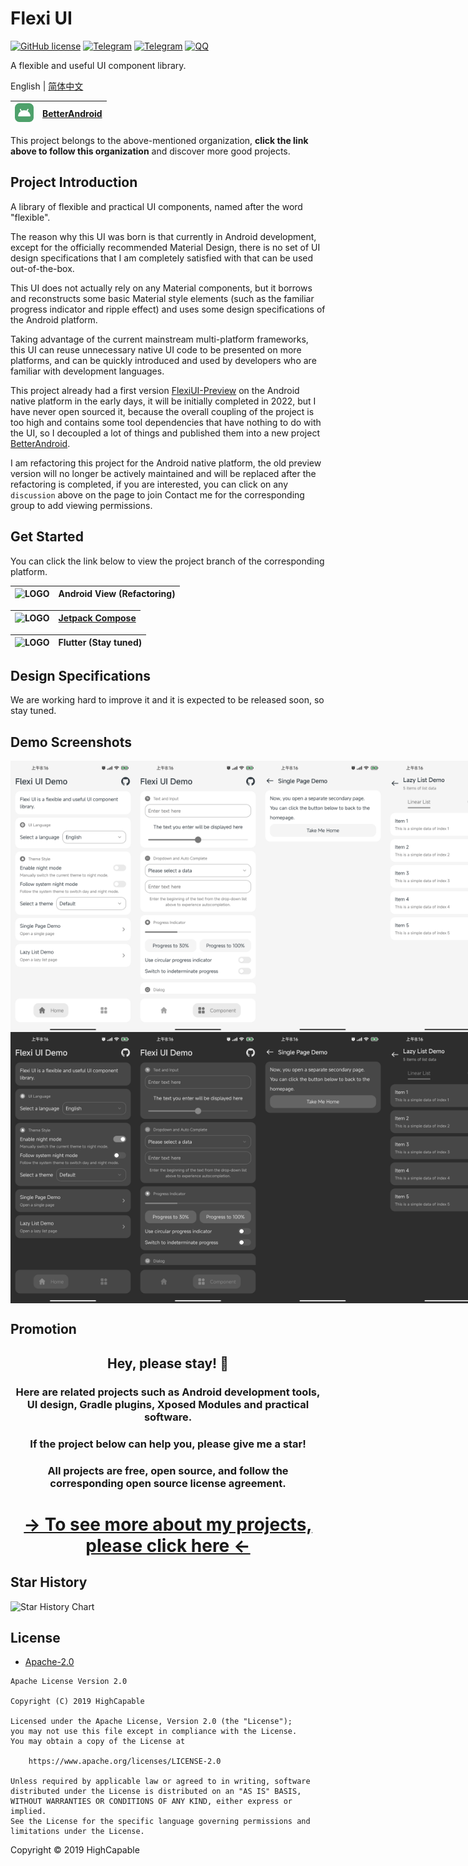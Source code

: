 # Flexi UI

[![GitHub license](https://img.shields.io/github/license/BetterAndroid/FlexiUI?color=blue)](https://github.com/BetterAndroid/FlexiUI/blob/main/LICENSE)
[![Telegram](https://img.shields.io/badge/discussion-Telegram-blue.svg?logo=telegram)](https://t.me/BetterAndroid)
[![Telegram](https://img.shields.io/badge/discussion%20dev-Telegram-blue.svg?logo=telegram)](https://t.me/HighCapable_Dev)
[![QQ](https://img.shields.io/badge/discussion%20dev-QQ-blue.svg?logo=tencent-qq&logoColor=red)](https://qm.qq.com/cgi-bin/qm/qr?k=Pnsc5RY6N2mBKFjOLPiYldbAbprAU3V7&jump_from=webapi&authKey=X5EsOVzLXt1dRunge8ryTxDRrh9/IiW1Pua75eDLh9RE3KXE+bwXIYF5cWri/9lf)

A flexible and useful UI component library.

English | [简体中文](README-zh-CN.md)

| <img src="https://github.com/BetterAndroid/.github/blob/main/img-src/logo.png?raw=true" width = "30" height = "30" alt="LOGO"/> | [BetterAndroid](https://github.com/BetterAndroid) |
| ------------------------------------------------------------------------------------------------------------------------------- | ------------------------------------------------- |

This project belongs to the above-mentioned organization, **click the link above to follow this organization** and discover more good projects.

## Project Introduction

A library of flexible and practical UI components, named after the word "flexible".

The reason why this UI was born is that currently in Android development, except for the officially recommended Material Design, there is no set of UI design specifications that I am completely satisfied with that can be used out-of-the-box.

This UI does not actually rely on any Material components, but it borrows and reconstructs some basic Material style elements (such as the familiar progress indicator and ripple effect) and uses some design specifications of the Android platform.

Taking advantage of the current mainstream multi-platform frameworks, this UI can reuse unnecessary native UI code to be presented on more platforms, and can be quickly introduced and used by developers who are familiar with development languages.

This project already had a first version [FlexiUI-Preview](https://github.com/BetterAndroid/FlexiUI-Preview) on the Android native platform in the early days, it will be initially completed in 2022, but I have never open sourced it, because the overall coupling of the project is too high and contains some tool dependencies that have nothing to do with the UI, so I decoupled a lot of things and published them into a new project [BetterAndroid](https://github.com/BetterAndroid/BetterAndroid).

I am refactoring this project for the Android native platform, the old preview version will no longer be actively maintained and will be replaced after the refactoring is completed, if you are interested, you can click on any `discussion` above on the page to join Contact me for the corresponding group to add viewing permissions.

## Get Started

You can click the link below to view the project branch of the corresponding platform.

| <img src="https://developer.android.com/static/images/logos/android.svg" width = "30" height = "30" alt="LOGO"/> | Android View (Refactoring) |
| ---------------------------------------------------------------------------------------------------------------- | -------------------------- |

| <img src="https://developer.android.com/static/images/spot-icons/jetpack-compose.svg" width = "30" height = "30" alt="LOGO"/> | [Jetpack Compose](https://github.com/BetterAndroid/FlexiUI/tree/compose) |
| ----------------------------------------------------------------------------------------------------------------------------- | ------------------------------------------------------------------------ |


| <img src="https://avatars.githubusercontent.com/u/14101776?s=200&v=4" width = "30" height = "30" alt="LOGO"/> | Flutter (Stay tuned) |
| ------------------------------------------------------------------------------------------------------------- | -------------------- |

## Design Specifications

We are working hard to improve it and it is expected to be released soon, so stay tuned.

## Demo Screenshots

<div style="display: flex">
  <img src="img-src/day/shot-1.png" width = "200" alt="SCREENSHOT"/>
  <img src="img-src/day/shot-2.png" width = "200" alt="SCREENSHOT"/>
  <img src="img-src/day/shot-3.png" width = "200" alt="SCREENSHOT"/>
  <img src="img-src/day/shot-4.png" width = "200" alt="SCREENSHOT"/>
</div>

<div style="display: flex">
  <img src="img-src/night/shot-1.png" width = "200" alt="SCREENSHOT"/>
  <img src="img-src/night/shot-2.png" width = "200" alt="SCREENSHOT"/>
  <img src="img-src/night/shot-3.png" width = "200" alt="SCREENSHOT"/>
  <img src="img-src/night/shot-4.png" width = "200" alt="SCREENSHOT"/>
</div>

## Promotion

<!--suppress HtmlDeprecatedAttribute -->
<div align="center">
     <h2>Hey, please stay! 👋</h2>
     <h3>Here are related projects such as Android development tools, UI design, Gradle plugins, Xposed Modules and practical software. </h3>
     <h3>If the project below can help you, please give me a star! </h3>
     <h3>All projects are free, open source, and follow the corresponding open source license agreement. </h3>
     <h1><a href="https://github.com/fankes/fankes/blob/main/project-promote/README.md">→ To see more about my projects, please click here ←</a></h1>
</div>

## Star History

![Star History Chart](https://api.star-history.com/svg?repos=BetterAndroid/FlexiUI&type=Date)

## License

- [Apache-2.0](https://www.apache.org/licenses/LICENSE-2.0)

```
Apache License Version 2.0

Copyright (C) 2019 HighCapable

Licensed under the Apache License, Version 2.0 (the "License");
you may not use this file except in compliance with the License.
You may obtain a copy of the License at

    https://www.apache.org/licenses/LICENSE-2.0

Unless required by applicable law or agreed to in writing, software
distributed under the License is distributed on an "AS IS" BASIS,
WITHOUT WARRANTIES OR CONDITIONS OF ANY KIND, either express or implied.
See the License for the specific language governing permissions and
limitations under the License.
```

Copyright © 2019 HighCapable